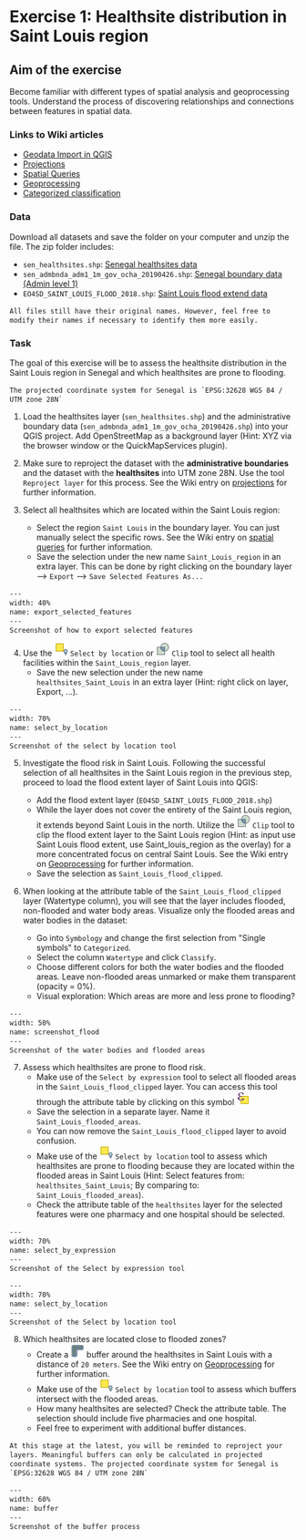 # Exercise 1: Healthsite distribution in Saint Louis region

## Aim of the exercise
Become familiar with different types of spatial analysis and geoprocessing tools. Understand the process of discovering relationships and connections between features in spatial data. 

### Links to Wiki articles
* [Geodata Import in QGIS](https://giscience.github.io/gis-training-resource-center/content/Wiki/en_qgis_import_geodata_wiki.html)
* [Projections](https://giscience.github.io/gis-training-resource-center/content/Wiki/en_qgis_projections_wiki.html)
* [Spatial Queries](https://giscience.github.io/gis-training-resource-center/content/Wiki/en_qgis_spatial_queries_wiki.html)
* [Geoprocessing](https://giscience.github.io/gis-training-resource-center/content/Wiki/en_qgis_geoprocessing_wiki.html)
* [Categorized classification](https://giscience.github.io/gis-training-resource-center/content/Wiki/en_qgis_categorized_wiki.html)

### Data
Download all datasets and save the folder on your computer and unzip the file. The zip folder includes:
- `sen_healthsites.shp`: [Senegal healthsites data](https://data.humdata.org/dataset/senegal-healthsites)
- `sen_admbnda_adm1_1m_gov_ocha_20190426.shp`: [Senegal boundary data (Admin level 1)](https://data.humdata.org/dataset/senegal-administrative-boundaries)
- `EO4SD_SAINT_LOUIS_FLOOD_2018.shp`: [Saint Louis flood extend data](https://wbwaterdata.org/dataset/saint-louis-senegal-flood-risk-map-esa-eo4sd-urban)

```{Hint}
All files still have their original names. However, feel free to modify their names if necessary to identify them more easily.
```

### Task

The goal of this exercise will be to assess the healthsite distribution in the Saint Louis region in Senegal and which healthsites are prone to flooding.

```{Hint}
The projected coordinate system for Senegal is `EPSG:32628 WGS 84 / UTM zone 28N`
```

1. Load the healthsites layer (`sen_healthsites.shp`) and the administrative boundary data (`sen_admbnda_adm1_1m_gov_ocha_20190426.shp`) into your QGIS project. Add OpenStreetMap as a background layer (Hint: XYZ via the browser window or the QuickMapServices plugin).

2. Make sure to reproject the dataset with the __administrative boundaries__ and the dataset with the __healthsites__ into UTM zone 28N. Use the tool `Reproject layer` for this process. See the Wiki entry on [projections](https://giscience.github.io/gis-training-resource-center/content/Wiki/en_qgis_projections_wiki.html) for further information.

3. Select all healthsites which are located within the Saint Louis region:
    - Select the region `Saint Louis` in the boundary layer. You can just manually select the specific rows. See the Wiki entry on [spatial queries](https://giscience.github.io/gis-training-resource-center/content/Wiki/en_qgis_spatial_queries_wiki.html) for further information.
    - Save the selection under the new name `Saint_Louis_region` in an extra layer. This can be done by right clicking on the boundary layer --> `Export` --> `Save Selected Features As...`

```{figure} /fig/en_ex2_export_selected.PNG
---
width: 40%
name: export_selected_features
---
Screenshot of how to export selected features
```

4. Use the ![](/fig/mAlgorithmSelectLocation.png) `Select by location` or ![](/fig/mAlgorithmClip.png) `Clip` tool to select all health facilities within the `Saint_Louis_region` layer.
    - Save the new selection under the new name `healthsites_Saint_Louis` in an extra layer (Hint: right click on layer, Export, ...).

```{figure} /fig/en_ex2_select_by_location.PNG
---
width: 70%
name: select_by_location
---
Screenshot of the select by location tool
```

5. Investigate the flood risk in Saint Louis. Following the successful selection of all healthsites in the Saint Louis region in the previous step, proceed to load the flood extent layer of Saint Louis into QGIS:
    - Add the flood extent layer (`EO4SD_SAINT_LOUIS_FLOOD_2018.shp`)
    - While the layer does not cover the entirety of the Saint Louis region, it extends beyond Saint Louis in the north. Utilize the ![](/fig/mAlgorithmClip.png) `Clip` tool to clip the flood extent layer to the Saint Louis region (Hint: as input use Saint Louis flood extent, use Saint_louis_region as the overlay) for a more concentrated focus on central Saint Louis. See the Wiki entry on [Geoprocessing](https://giscience.github.io/gis-training-resource-center/content/Wiki/en_qgis_geoprocessing_wiki.html) for further information.
    - Save the selection as `Saint_Louis_flood_clipped`.

6. When looking at the attribute table of the `Saint_Louis_flood_clipped` layer (Watertype column), you will see that the layer includes flooded, non-flooded and water body areas. Visualize only the flooded areas and water bodies in the dataset:
    - Go into `Symbology` and change the first selection from "Single symbols" to `Categorized`.
    - Select the column `Watertype` and click `Classify`.
    - Choose different colors for both the water bodies and the flooded areas. Leave non-flooded areas unmarked or make them transparent (opacity = 0%).
    - Visual exploration: Which areas are more and less prone to flooding?

```{figure} /fig/en_ex2_screenshot_flood.PNG
---
width: 50%
name: screenshot_flood
---
Screenshot of the water bodies and flooded areas    
```

7. Assess which healthsites are prone to flood risk.
    - Make use of the `Select by expression` tool to select all flooded areas in the `Saint_Louis_flood_clipped` layer. You can access this tool through the attribute table by clicking on this symbol ![](/fig/mIconExpressionSelect_new.png)
    - Save the selection in a separate layer. Name it `Saint_Louis_flooded_areas`.
    - You can now remove the `Saint_Louis_flood_clipped` layer to avoid confusion.
    - Make use of the ![](/fig/mAlgorithmSelectLocation.png) `Select by location` tool to assess which healthsites are prone to flooding because they are located within the flooded areas in Saint Louis (Hint: Select features from: `healthsites_Saint_Louis`; By comparing to: `Saint_Louis_flooded_areas`).
    - Check the attribute table of the `healthsites` layer for the selected features were one pharmacy and one hospital should be selected.

```{figure} /fig/en_ex2_select_by_expression.PNG
---
width: 70%
name: select_by_expression
---
Screenshot of the Select by expression tool
```

```{figure} /fig/en_ex2_select_by_location_health.PNG
---
width: 70%
name: select_by_location
---
Screenshot of the Select by location tool
```

8. Which healthsites are located close to flooded zones?
    - Create a ![](/fig/mAlgorithmBuffer.png) buffer around the healthsites in Saint Louis with a distance of `20 meters`. See the Wiki entry on [Geoprocessing](https://giscience.github.io/gis-training-resource-center/content/Wiki/en_qgis_geoprocessing_wiki.html) for further information.
    - Make use of the ![](/fig/mAlgorithmSelectLocation.png) `Select by location` tool to assess which buffers intersect with the flooded areas.
    - How many healthsites are selected? Check the attribute table. The selection should include five pharmacies and one hospital.
    - Feel free to experiment with additional buffer distances.

```{Hint}
At this stage at the latest, you will be reminded to reproject your layers. Meaningful buffers can only be calculated in projected coordinate systems. The projected coordinate system for Senegal is `EPSG:32628 WGS 84 / UTM zone 28N`
```

```{figure} /fig/en_ex2_buffer.PNG
---
width: 60%
name: buffer
---
Screenshot of the buffer process
```

